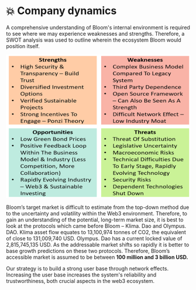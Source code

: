 # 💥 Company dynamics

A comprehensive understanding of Bloom's internal environment is required to see where we may experience weaknesses and strengths. Therefore, a SWOT analysis was used to outline wherein the ecosystem Bloom would position itself.

![SWOT Analysis of the Bloom project](../.gitbook/assets/swot.png)

Bloom’s target market is difficult to estimate from the top-down method due to the uncertainty and volatility within the Web3 environment. Therefore, to gain an understanding of the potential, long-term market size, it is best to look at the protocols which came before Bloom – Klima. Dao and Olympus. DAO. Klima asset flow equates to 13,100,974 tonnes of CO2, the equivalent of close to 131,009,740 USD. Olympus. Dao has a current locked value of 2,815,745,135 USD. As the addressable market shifts so rapidly it is better to base growth predictions on these two protocols. Therefore, Bloom’s accessible market is assumed to be between **100 million and 3 billion USD.**

Our strategy is to build a strong user base through network effects. Increasing the user base increases the system's reliability and trustworthiness, both crucial aspects in the web3 ecosystem.
